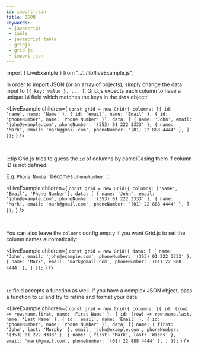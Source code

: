 ```yaml
---
id: import-json
title: JSON
keywords:
 - javascript
 - table
 - javascript table
 - gridjs
 - grid js
 - import json
---
```


import { LiveExample } from "../../lib/liveExample.js";

In order to import JSON (or an array of objects), simply change the data input to `[{ key: value }, ... ]`. 
Grid.js expects each column to have a unique `id` field which matches the keys in the `data` object:

<LiveExample children={
`
const grid = new Grid({
  columns: [{
     id: 'name',
     name: 'Name'
  }, {
     id: 'email',
     name: 'Email'
  }, {
     id: 'phoneNumber',
     name: 'Phone Number'
  }],
  data: [
    { name: 'John', email: 'john@example.com', phoneNumber: '(353) 01 222 3333' },
    { name: 'Mark', email: 'mark@gmail.com', phoneNumber: '(01) 22 888 4444' },
  ]
});
`
} />

<br />

:::tip
Grid.js tries to guess the `id` of columns by camelCasing them if column ID is not defined.

E.g. `Phone Number` becomes `phoneNumber`
:::

<LiveExample children={
`
const grid = new Grid({
  columns: ['Name', 'Email', 'Phone Number'],
  data: [
    { name: 'John', email: 'john@example.com', phoneNumber: '(353) 01 222 3333' },
    { name: 'Mark', email: 'mark@gmail.com', phoneNumber: '(01) 22 888 4444' },
  ]
});
`
} />

<br />

You can also leave the `columns` config empty if you want Grid.js to set the column names automatically:

<LiveExample children={
`
const grid = new Grid({
  data: [
    { name: 'John', email: 'john@example.com', phoneNumber: '(353) 01 222 3333' },
    { name: 'Mark', email: 'mark@gmail.com', phoneNumber: '(01) 22 888 4444' },
  ]
});
`
} />

<br />

`id` field accepts a function as well. If you have a complex JSON object, pass a function to `id` and try to refine and format your data:

<LiveExample children={
`
const grid = new Grid({
  columns: [{
    id: (row) => row.name.first,
    name: 'First Name'
  }, {
    id: (row) => row.name.last,
    name: 'Last Name'
  }, {
    id: 'email',
    name: 'Email'
  }, {
    id: 'phoneNumber',
    name: 'Phone Number'
  }],
  data: [{
      name: {
        first: 'John',
        last: 'Murphy'
      },
      email: 'john@example.com',
      phoneNumber: '(353) 01 222 3333'
    },
    {
      name: {
        first: 'Mark',
        last: 'Wiens'
      },
      email: 'mark@gmail.com',
      phoneNumber: '(01) 22 888 4444'
    },
  ]
});
`
} />
